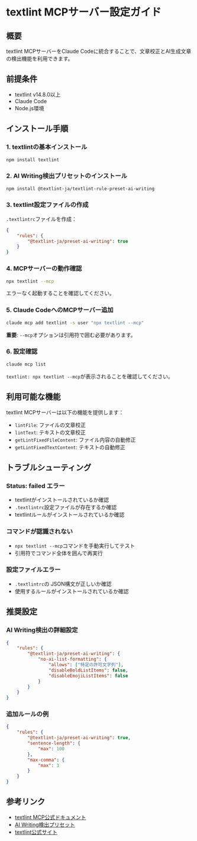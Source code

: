 # textlint MCPサーバー設定ガイド

## 概要

textlint MCPサーバーをClaude Codeに統合することで、文章校正とAI生成文章の検出機能を利用できます。

## 前提条件

- textlint v14.8.0以上
- Claude Code
- Node.js環境

## インストール手順

### 1. textlintの基本インストール

```bash
npm install textlint
```

### 2. AI Writing検出プリセットのインストール

```bash
npm install @textlint-ja/textlint-rule-preset-ai-writing
```

### 3. textlint設定ファイルの作成

`.textlintrc`ファイルを作成：

```json
{
    "rules": {
        "@textlint-ja/preset-ai-writing": true
    }
}
```

### 4. MCPサーバーの動作確認

```bash
npx textlint --mcp
```

エラーなく起動することを確認してください。

### 5. Claude CodeへのMCPサーバー追加

```bash
claude mcp add textlint -s user "npx textlint --mcp"
```

**重要**: `--mcp`オプションは引用符で囲む必要があります。

### 6. 設定確認

```bash
claude mcp list
```

`textlint: npx textlint --mcp`が表示されることを確認してください。

## 利用可能な機能

textlint MCPサーバーは以下の機能を提供します：

- `lintFile`: ファイルの文章校正
- `lintText`: テキストの文章校正
- `getLintFixedFileContent`: ファイル内容の自動修正
- `getLintFixedTextContent`: テキストの自動修正

## トラブルシューティング

### Status: failed エラー

- textlintがインストールされているか確認
- `.textlintrc`設定ファイルが存在するか確認
- textlintルールがインストールされているか確認

### コマンドが認識されない

- `npx textlint --mcp`コマンドを手動実行してテスト
- 引用符でコマンド全体を囲んで再実行

### 設定ファイルエラー

- `.textlintrc`の JSON構文が正しいか確認
- 使用するルールがインストールされているか確認

## 推奨設定

### AI Writing検出の詳細設定

```json
{
    "rules": {
        "@textlint-ja/preset-ai-writing": {
            "no-ai-list-formatting": {
                "allows": ["特定の許可文字列"],
                "disableBoldListItems": false,
                "disableEmojiListItems": false
            }
        }
    }
}
```

### 追加ルールの例

```json
{
    "rules": {
        "@textlint-ja/preset-ai-writing": true,
        "sentence-length": {
            "max": 100
        },
        "max-comma": {
            "max": 3
        }
    }
}
```

## 参考リンク

- [textlint MCP公式ドキュメント](https://textlint.org/docs/mcp/)
- [AI Writing検出プリセット](https://github.com/textlint-ja/textlint-rule-preset-ai-writing)
- [textlint公式サイト](https://textlint.org/)
